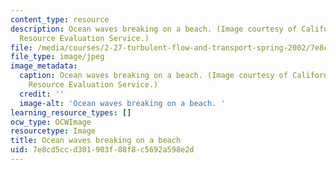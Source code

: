 ```yaml
---
content_type: resource
description: Ocean waves breaking on a beach. (Image courtesy of California Environmental
  Resource Evaluation Service.)
file: /media/courses/2-27-turbulent-flow-and-transport-spring-2002/7e8cd5ccd301903f88f8c5692a598e2d_2-27s02.jpg
file_type: image/jpeg
image_metadata:
  caption: Ocean waves breaking on a beach. (Image courtesy of California Environmental
    Resource Evaluation Service.)
  credit: ''
  image-alt: 'Ocean waves breaking on a beach. '
learning_resource_types: []
ocw_type: OCWImage
resourcetype: Image
title: Ocean waves breaking on a beach
uid: 7e8cd5cc-d301-903f-88f8-c5692a598e2d
---
```

